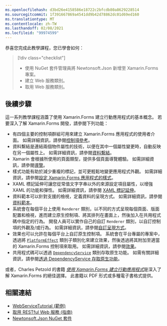 ```yaml
---
ms.openlocfilehash: d3bd26e4158586e18722c2bfcdb80a8629228514
ms.sourcegitcommit: 1f391667869a4541dd9b42d78862dc01d69ed160
ms.translationtype: MT
ms.contentlocale: zh-TW
ms.lasthandoff: 02/08/2021
ms.locfileid: "99974599"
---
```

恭喜您完成此教學課程，您已學會如何：

> [!div class="checklist"]
>
> - 使用 NuGet 套件管理員將 Newtonsoft.Json 新增至 Xamarin.Forms 專案。
> - 建立 Web 服務類別。
> - 取用 Web 服務類別。

## <a name="next-steps"></a>後續步驟

這一系列教學課程涵蓋了使用 Xamarin.Forms 建立行動應用程式的基本概念。 若要深入了解 Xamarin.Forms 開發，請參閱下列功能：

- 有四個主要的控制項群組可用來建立 Xamarin.Forms 應用程式的使用者介面。 如需詳細資訊，請參閱[控制項參考](~/xamarin-forms/user-interface/controls/index.md)。
- 資料繫結是連結兩個物件屬性的技術，以便在其中一個屬性變更時，自動反映在另一個屬性上。 如需詳細資訊，請參閱[資料繫結](~/xamarin-forms/app-fundamentals/data-binding/index.md)。
- Xamarin 會根據所使用的頁面類型，提供多個頁面導覽體驗。 如需詳細資訊，請參閱[導覽](~/xamarin-forms/app-fundamentals/navigation/index.md)。
- 樣式功能有助於減少重複的標記，並可更輕鬆地變更應用程式外觀。 如需詳細資訊，請參閱[設定 Xamarin.Forms 應用程式的樣式](~/xamarin-forms/user-interface/styles/index.md)。
- XAML 標記延伸可讓您從常值文字字串以外的來源設定項目屬性，以增強 XAML 的功能和彈性。 如需詳細資訊，請參閱 [XAML 標記延伸](~/xamarin-forms/xaml/markup-extensions/index.md)。
- 資料範本可以針對支援的檢視，定義資料的呈現方式。 如需詳細資訊，請參閱[資料範本](~/xamarin-forms/app-fundamentals/templates/data-templates/index.md)。
- 系統會在每個平台上使用 `Renderer` 類別，以不同的方式呈現每個頁面、版面配置和檢視，進而建立原生控制項、將其排列在畫面上，然後加入在共用程式碼中指定的行為。 開發人員可以實作自己的自訂 `Renderer` 類別，以自訂控制項的外觀及/或行為。 如需詳細資訊，請參閱[自訂呈現方式](~/xamarin-forms/app-fundamentals/custom-renderer/index.md)。
- 效果也可以允許在每個平台上自訂原生控制項。 系統會在平台專屬的專案中，透過將 [`PlatformEffect`](xref:Xamarin.Forms.PlatformEffect`2) 類別子類別化來建立效果，然後透過將其附加至適當的 Xamarin.Forms 控制項來取用。 如需詳細資訊，請參閱[效果](~/xamarin-forms/app-fundamentals/effects/index.md)。
- 共用程式碼可以透過 [`DependencyService`](xref:Xamarin.Forms.DependencyService) 類別存取原生功能。 如需有關詳細資訊，請參閱[透過 DependencyService 存取原生功能](~/xamarin-forms/app-fundamentals/dependency-service/index.md)。

或者，Charles Petzold 的書籍 [_使用 Xamarin.Forms 建立行動應用程式_](~/xamarin-forms/creating-mobile-apps-xamarin-forms/index.md)是深入了解 Xamarin.Forms 的絕佳選擇。 此書籍以 PDF 形式或多種電子書格式提供。

## <a name="related-links"></a>相關連結

- [WebServiceTutorial (範例)](/samples/xamarin/xamarin-forms-samples/getstarted-tutorials-webservicetutorial/)
- [取用 RESTful Web 服務 (指南)](~/xamarin-forms/data-cloud/web-services/rest.md)
- [Newtonsoft.Json NuGet 套件](https://www.nuget.org/packages/Newtonsoft.Json/)

